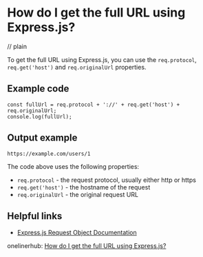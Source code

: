 # How do I get the full URL using Express.js?
// plain

To get the full URL using Express.js, you can use the `req.protocol`, `req.get('host')` and `req.originalUrl` properties.

## Example code

```
const fullUrl = req.protocol + '://' + req.get('host') + req.originalUrl;
console.log(fullUrl);
```

## Output example

```
https://example.com/users/1
```

The code above uses the following properties:

* `req.protocol` - the request protocol, usually either http or https
* `req.get('host')` - the hostname of the request
* `req.originalUrl` - the original request URL

## Helpful links

* [Express.js Request Object Documentation](https://expressjs.com/en/api.html#req)

onelinerhub: [How do I get the full URL using Express.js?](https://onelinerhub.com/expressjs/how-do-i-get-the-full-url-using-express-js)